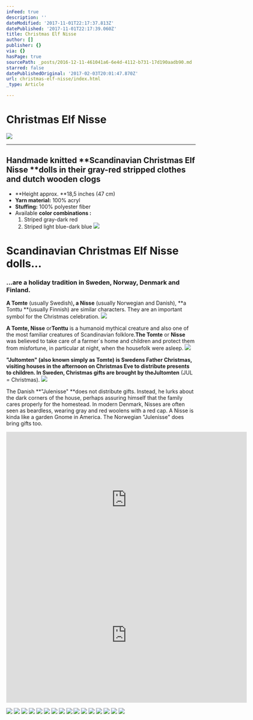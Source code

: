 ```yaml
---
inFeed: true
description: ''
dateModified: '2017-11-01T22:17:37.813Z'
datePublished: '2017-11-01T22:17:39.060Z'
title: Christmas Elf Nisse
author: []
publisher: {}
via: {}
hasPage: true
sourcePath: _posts/2016-12-11-461041a6-6e4d-4112-b731-17d190aadb90.md
starred: false
datePublishedOriginal: '2017-02-03T20:01:47.870Z'
url: christmas-elf-nisse/index.html
_type: Article

---
```

# **Christmas Elf Nisse**
![](https://the-grid-user-content.s3-us-west-2.amazonaws.com/2b625e5b-c165-4a2c-947e-639001a72aec.jpg)

---

## Handmade knitted **Scandinavian Christmas Elf Nisse **dolls in their gray-red stripped clothes and dutch wooden clogs

* **Height approx. **18,5 inches (47 cm)
* **Yarn material:** 100% acryl
* **Stuffing:** 100% polyester fiber
* Available **color combinations :**
  1. Striped gray-dark red
  2. Striped light blue-dark blue
![](https://the-grid-user-content.s3-us-west-2.amazonaws.com/8a662c6d-2113-444d-9ff5-d7d4ca315d04.jpg)

# **Scandinavian Christmas Elf Nisse dolls...**

### ...are a holiday tradition in Sweden, Norway, Denmark and Finland.

**A Tomte** (usually Swedish)**, a Nisse** (usually Norwegian and Danish), **a Tonttu **(usually Finnish) are similar characters. They are an important symbol for the Christmas celebration.
![](https://the-grid-user-content.s3-us-west-2.amazonaws.com/e260d481-9d2f-4384-b8c8-62a219655595.jpg)

**A Tomte, Nisse** or**Tonttu** is a humanoid mythical creature and also one of the most familiar creatures of Scandinavian folklore.**The Tomte** or **Nisse** was believed to take care of a farmer´s home and children and protect them from misfortune, in particular at night, when the housefolk were asleep.
![](https://the-grid-user-content.s3-us-west-2.amazonaws.com/c101bfc3-0f49-4d62-900f-bc22c9913ac1.jpg)

**"Jultomten" **(also known simply as Tomte) is Swedens Father Christmas, visiting houses in the afternoon on Christmas Eve to distribute presents to children. In Sweden, Christmas gifts are brought by the**Jultomten** (JUL = Christmas).
![](https://the-grid-user-content.s3-us-west-2.amazonaws.com/59b23022-75b6-4270-b770-5da705c00e20.jpg)

The Danish **"Julenisse" **does not distribute gifts. Instead, he lurks about the dark corners of the house, perhaps assuring himself that the family cares properly for the homestead. In modern Denmark, Nisses are often seen as beardless, wearing gray and red woolens with a red cap. A Nisse is kinda like a garden Gnome in America. The Norwegian "Julenisse" does bring gifts too.

<iframe src="https://cdn.embedly.com/widgets/media.html?src=https%3A%2F%2Fwww.youtube.com%2Fembed%2Fnb05sgwhXFI%3Ffeature%3Doembed&amp;url=http%3A%2F%2Fwww.youtube.com%2Fwatch%3Fv%3Dnb05sgwhXFI&amp;image=https%3A%2F%2Fi.ytimg.com%2Fvi%2Fnb05sgwhXFI%2Fhqdefault.jpg&amp;key=a715cf41cc93453ca338d350cd26f87b&amp;type=text%2Fhtml&amp;schema=youtube" width="640" height="360" scrolling="no" frameborder="0" allowfullscreen="" style=""></iframe>

<iframe src="https://cdn.embedly.com/widgets/media.html?src=https%3A%2F%2Fwww.youtube.com%2Fembed%2F_uv74o8hG30%3Ffeature%3Doembed&amp;url=http%3A%2F%2Fwww.youtube.com%2Fwatch%3Fv%3D_uv74o8hG30&amp;image=https%3A%2F%2Fi.ytimg.com%2Fvi%2F_uv74o8hG30%2Fhqdefault.jpg&amp;key=a715cf41cc93453ca338d350cd26f87b&amp;type=text%2Fhtml&amp;schema=youtube" width="640" height="360" scrolling="no" frameborder="0" allowfullscreen="" style=""></iframe>

![](https://the-grid-user-content.s3-us-west-2.amazonaws.com/33330b29-46ab-40fb-8cd3-70b6e2dc5ffd.jpg)
![](https://the-grid-user-content.s3-us-west-2.amazonaws.com/4dd67496-2e56-406d-8bc3-3a3de97699b7.jpg)
![](https://the-grid-user-content.s3-us-west-2.amazonaws.com/983d4316-350a-4fbf-9cf8-c1cf6d31ad2c.jpg)
![](https://the-grid-user-content.s3-us-west-2.amazonaws.com/78f70f3b-34f4-46c0-94e4-f3188e840337.jpg)
![](https://the-grid-user-content.s3-us-west-2.amazonaws.com/45646f6d-ea9c-4ca2-828b-1a577ff1c31b.jpg)
![](https://the-grid-user-content.s3-us-west-2.amazonaws.com/9f3043fe-2634-4de9-9891-2f74eec6ee3a.jpg)
![](https://the-grid-user-content.s3-us-west-2.amazonaws.com/3d50cd84-294a-4685-8aa1-85393fa984f9.jpg)
![](https://the-grid-user-content.s3-us-west-2.amazonaws.com/c155eb99-eb6d-4e3f-a203-202c8318124f.jpg)
![](https://the-grid-user-content.s3-us-west-2.amazonaws.com/9d0c9e24-d860-4ec7-b0dd-9c8306a3d587.jpg)
![](https://the-grid-user-content.s3-us-west-2.amazonaws.com/5b5f3e68-9609-4f02-a68a-9833f88bc6d7.jpg)
![](https://the-grid-user-content.s3-us-west-2.amazonaws.com/928eb2da-1e48-4d9f-8a9d-e9bf0a07ab46.jpg)
![](https://the-grid-user-content.s3-us-west-2.amazonaws.com/93a32447-c987-4342-948b-731609b07469.jpg)
![](https://the-grid-user-content.s3-us-west-2.amazonaws.com/c8ce3ca1-efab-408c-a03c-fd25037ff586.jpg)
![](https://the-grid-user-content.s3-us-west-2.amazonaws.com/817fe2ce-5135-454d-ae7b-147d182bee9c.jpg)
![](https://the-grid-user-content.s3-us-west-2.amazonaws.com/9e4edaa0-677b-4ac4-9774-9838fc30e491.jpg)
![](https://the-grid-user-content.s3-us-west-2.amazonaws.com/2e1bf159-278a-46db-bb95-8dd0804feb92.jpg)